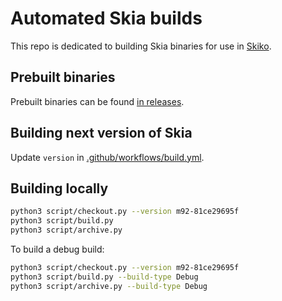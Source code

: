 # Automated Skia builds

This repo is dedicated to building Skia binaries for use in [Skiko](https://github.com/JetBrains/skiko).

## Prebuilt binaries

Prebuilt binaries can be found [in releases](https://github.com/JetBrains/skia-pack/releases).

## Building next version of Skia

Update `version` in [.github/workflows/build.yml](https://github.com/JetBrains/skia-pack/blob/master/.github/workflows/build.yml).

## Building locally

```sh
python3 script/checkout.py --version m92-81ce29695f
python3 script/build.py
python3 script/archive.py
```

To build a debug build:

```sh
python3 script/checkout.py --version m92-81ce29695f
python3 script/build.py --build-type Debug
python3 script/archive.py --build-type Debug
```
